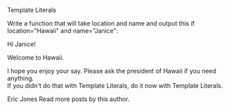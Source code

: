 Template Literals


Write a function that will take location and name and output this if location="Hawaii" and name="Janice":

Hi Janice!

Welcome to Hawaii. 

I hope you enjoy your say. Please ask the president of Hawaii if you need anything.  
If you didn't do that with Template Literals, do it now with Template Literals.

Eric Jones
Read more posts by this author.